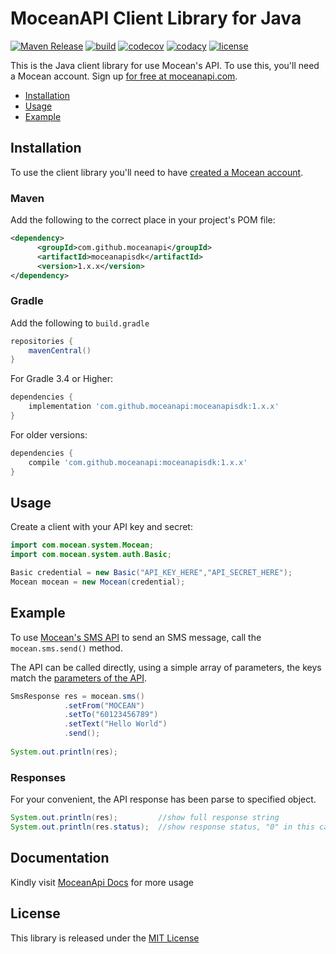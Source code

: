 MoceanAPI Client Library for Java 
============================
[![Maven Release](https://img.shields.io/maven-central/v/com.github.moceanapi/moceanapisdk.svg)](https://mvnrepository.com/artifact/com.github.moceanapi/moceanapisdk)
[![build](https://github.com/MoceanAPI/mocean-sdk-java/actions/workflows/build.yml/badge.svg)](https://github.com/MoceanAPI/mocean-sdk-java/actions/workflows/build.yml)
[![codecov](https://img.shields.io/codecov/c/github/MoceanAPI/mocean-sdk-java.svg)](https://codecov.io/gh/MoceanAPI/mocean-sdk-java)
[![codacy](https://img.shields.io/codacy/grade/c51a73cd91c74edfa1eca25d02497aa9.svg)](https://app.codacy.com/project/MoceanAPI/mocean-sdk-java/dashboard)
[![license](https://img.shields.io/npm/l/mocean-sdk.svg)](https://www.npmjs.com/package/mocean-sdk)

This is the Java client library for use Mocean's API. To use this, you'll need a Mocean account. Sign up [for free at 
moceanapi.com][signup].

 * [Installation](#installation)
 * [Usage](#usage)
 * [Example](#example)

## Installation

To use the client library you'll need to have [created a Mocean account][signup]. 

### Maven

Add the following to the correct place in your project's POM file:
```xml
<dependency>
      <groupId>com.github.moceanapi</groupId>
      <artifactId>moceanapisdk</artifactId>
      <version>1.x.x</version>
</dependency>
```

### Gradle

Add the following to `build.gradle`

```groovy
repositories {
    mavenCentral()
}
```

For Gradle 3.4 or Higher:

```groovy
dependencies {
    implementation 'com.github.moceanapi:moceanapisdk:1.x.x'
}
```

For older versions:

```groovy
dependencies {
    compile 'com.github.moceanapi:moceanapisdk:1.x.x'
}
```

## Usage

Create a client with your API key and secret:

```java
import com.mocean.system.Mocean;
import com.mocean.system.auth.Basic;

Basic credential = new Basic("API_KEY_HERE","API_SECRET_HERE");
Mocean mocean = new Mocean(credential);
```

## Example

To use [Mocean's SMS API][doc_sms] to send an SMS message, call the `mocean.sms.send()` method.

The API can be called directly, using a simple array of parameters, the keys match the [parameters of the API][doc_sms].

```java
SmsResponse res = mocean.sms()
            .setFrom("MOCEAN")
            .setTo("60123456789")
            .setText("Hello World")
            .send();
            
System.out.println(res);
```

### Responses

For your convenient, the API response has been parse to specified object.

```java
System.out.println(res);         //show full response string
System.out.println(res.status);  //show response status, "0" in this case
```

## Documentation

Kindly visit [MoceanApi Docs][doc_main] for more usage

License
-------

This library is released under the [MIT License][license]

[signup]: https://dashboard.moceanapi.com/register?medium=github&campaign=java-sdk
[doc_main]: https://moceanapi.com/docs/?java
[doc_sms]: https://moceanapi.com/docs/?java#send-sms
[license]: LICENSE.txt
